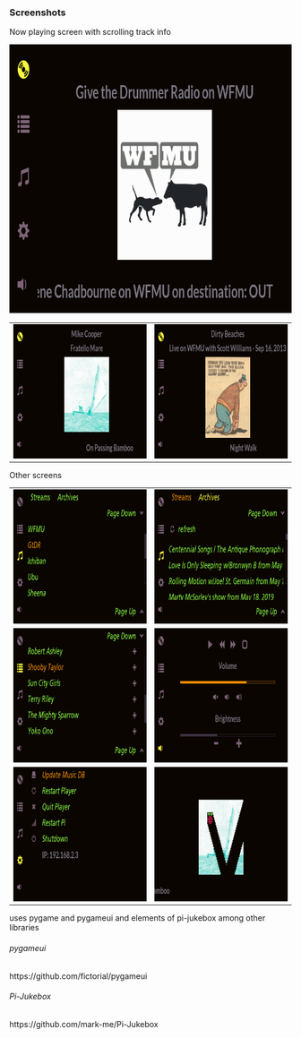 <h3>Screenshots</h3>
<p>Now playing screen with scrolling track info</p>
<img src="/images/screenshots/now-playing-wfmu.png" width="800" height="480"/>
<table>
	<tr>
		<td>
			<img src="/images/screenshots/now-playing.png" width="400" height="240"/>
		</td>
		<td>
			<img src="/images/screenshots/now-playing-alt1.png" width="400" height="240"/>
		</td>
	<tr>
</table>
<p>Other screens</p>
<table>
	<tr>
		<td>
			<img src="/images/screenshots/streams.png" width="400" height="240"/>
		</td>
		<td>
			<img src="/images/screenshots/archives.png" width="400" height="240"/>
		</td>
	<tr>
	<tr>
		<td>
			<img src="/images/screenshots/artists.png" width="400" height="240"/>
		</td>
		<td>
			<img src="/images/screenshots/controls.png" width="400" height="240"/>
		</td>
	<tr>
	<tr>
		<td>
			<img src="/images/screenshots/settings.png" width="400" height="240"/>
		</td>
		<td>
			<img src="/images/screenshots/ss.png" width="400" height="240"/>
		</td>
	<tr>
</table>
<p>uses pygame and pygameui and elements of pi-jukebox among other libraries</p>

<h6>pygameui</h6>
https://github.com/fictorial/pygameui

<h6>Pi-Jukebox</h6>
https://github.com/mark-me/Pi-Jukebox
